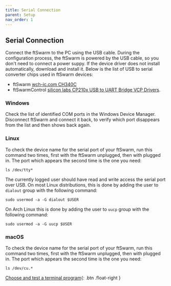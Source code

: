 ```yaml
---
title: Serial Connection
parent: Setup
nav_order: 1
---
```


## Serial Connection

Connect the ftSwarm to the PC using the USB cable. During the configuration process, the ftSwarm is powered by the USB cable, so you don't need to connect a power suppy.
If the device driver does not install automatically, download and install it. Below is the list of USB to serial converter chips used in ftSwarm devices:

- ftSwarm [wch-ic.com CH340C](http://www.wch-ic.com/downloads/CH341SER_ZIP.html)
- ftSwarmControl [silicon labs CP210x USB to UART Bridge VCP Drivers](https://www.silabs.com/developers/usb-to-uart-bridge-vcp-drivers).

### Windows

Check the list of identified COM ports in the Windows Device Manager. Disconnect ftSwarm and connect it back, 
to verify which port disappears from the list and then shows back again.

### Linux

To check the device name for the serial port of your ftSwarm, run this command two times, first with the ftSwarm unplugged, then with plugged in.
The port which appears the second time is the one you need:

```
ls /dev/tty*
```

The currently logged user should have read and write access the serial port over USB. 
On most Linux distributions, this is done by adding the user to `dialout` group with the following command:

```
sudo usermod -a -G dialout $USER
```

On Arch Linux this is done by adding the user to `uucp` group with the following command:

```
sudo usermod -a -G uucp $USER
```


### macOS

To check the device name for the serial port of your ftSwarm, run this command two times, first with the ftSwarm unplugged, then with plugged in.
The port which appears the second time is the one you need:

```
ls /dev/cu.*
```

[Choose and test a terminal program](../terminal){: .btn .float-right }
<br>